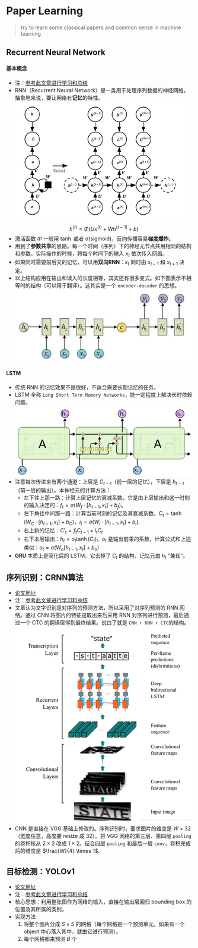# Paper Learning
 > try to learn some classical papers and common sense in machine learning

## Recurrent Neural Network

#### 基本概念

+ 注：[参考此文章进行学习和总结](https://blog.csdn.net/zhaojc1995/article/details/80572098)
+ RNN（Recurrent Neural Network）是一类用于处理序列数据的神经网络。抽象地来说，要让网络有**记忆**的特性。
	![](RNN_cell.png)
     $$h^{(t)}=\Phi(Ux^{(t)}+Wh^{(t-1)}+b)$$
+ 激活函数 $\Phi$ 一般用 $\tanh$ 或者 $\sigma$(sigmoid)，反向传播容易**梯度爆炸**。
+ 用到了**参数共享**的思路。每一个时间（序列）下的神经元节点共用相同的结构和参数。实际操作的时候，将每个时间下的输入 $x_t$ 依次传入网络。
+ 如果同时需要前后文的记忆，可以用**双向RNN**：$x_t$ 同时由 $x_{t-1}$ 和 $x_{t+1}$ 决定。
+ 以上结构应用在输出和读入的长度相等，其实还有很多变式。如下图表示不相等时的结构（可以用于翻译）。这其实是一个 `encoder-decoder` 的思想。
	![](RNN_cell2.png)

#### LSTM

+ 传统 RNN 的记忆效果不是很好，不适合需要长期记忆的任务。
+ LSTM 全称 `Long Short Term Memory Networks`，能一定程度上解决长时依赖问题。
	![](RNN_LSTM.png)
+ 注意每次传进来有两个通道：上层是 $C_{t-1}$（前一层的记忆），下层是 $h_{t-1}$（前一层的输出）。本神经元的计算方法：
	- 左下往上那一路：计算上层记忆的衰减系数。它是由上层输出和这一时刻的输入决定的：$f_t=\sigma(W_f \cdot [h_{t-1},x_t]+b_f)$。
	- 左下角往中间那一路：计算当前时刻的记忆及其衰减系数。$C_t=\tanh(W_C \cdot [h_{t-1},x_t] + b_C)$，$i_t=\sigma(W_i \cdot [h_{t-1},x_t]+b_i)$.
	- 右上新的记忆：$C'_t=f_tC_{t-1}+i_tC_t$
	- 右下本层输出：$h_t=o_t \tanh(C_t)$。$o_t$ 是输出前乘的系数，计算公式和上述类似：$o_t=\sigma(W_o[h_{t-1},x_t]+b_o)$
+ **GRU** 本质上是简化后的 LSTM。它去掉了 $C_t$ 的结构，记忆元由 $h_t$ “兼任”。

## 序列识别：CRNN算法

+ [论文地址](https://arxiv.org/abs/1507.05717)
+  注：[参考此文章进行学习和总结](https://blog.csdn.net/liuxiaoheng1992/article/details/88826043)
+  文章认为文字识别是对序列的预测方法，所以采用了对序列预测的 RNN 网络。通过 CNN 将图片的特征提取出来后采用 RNN 对序列进行预测，最后通过一个 CTC 的翻译层得到最终结果。说白了就是 `CNN + RNN + CTC`的结构。
	![](CRNN.png)
+ CNN 是直接在 VGG 基础上修改的。序列识别时，要求图片的维度是 $W \times 32$（宽度任意，高度要 resize 成 32）。将 VGG 网络的第三层、第四层 `pooling` 的卷积核从 $2 \times 2$ 改成 $1 \times 2$。结合四层 `pooling` 和最后一层 `conv`，卷积完成后的维度是 $\frac{W}{4} \times 1$。

## 目标检测：YOLOv1

+ [论文地址](http://arxiv.org/abs/1506.02640)
+  注：[参考此文章进行学习和总结](https://blog.csdn.net/guleileo/article/details/80581858)
+ 核心思想：利用整张图作为网络的输入，直接在输出层回归 bounding box 的位置及其所属的类别。
+ 实现方法
	1. 将整个图片分成 $S \times S$ 的网格（每个网格是一个预测单元。如果有一个 object 中心落入其中，就由它进行预测）。
	2. 每个网格都来预测 $B$ 个
